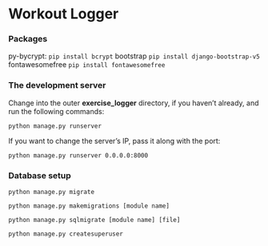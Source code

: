 # Workout Logger

### Packages

py-bycrypt: ```pip install bcrypt```
bootstrap ```pip install django-bootstrap-v5```
fontawesomefree ```pip install fontawesomefree```

### The development server

Change into the outer **exercise_logger** directory, if you haven’t already, and run the following commands:

```python manage.py runserver```

If you want to change the server’s IP, pass it along with the port:

```python manage.py runserver 0.0.0.0:8000```


### Database setup

```python manage.py migrate```

```python manage.py makemigrations [module name]```

```python manage.py sqlmigrate [module name] [file]```

```python manage.py createsuperuser```